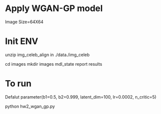# Apply WGAN-GP model
Image Size=64X64
 
# Init ENV
unzip img_celeb_align in ./data./img_celeb

cd images
mkdir images mdl_state report results

# To run 
Defalut parameter(b1=0.5, b2=0.999, latent_dim=100, lr=0.0002, n_critic=5)

python  hw2_wgan_gp.py
